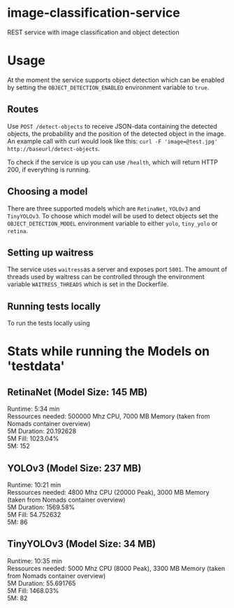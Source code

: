 # image-classification-service
REST service with image classification and object detection

# Usage
At the moment the service supports object detection which can be enabled by setting the `OBJECT_DETECTION_ENABLED` environment variable to `true`.

## Routes

Use `POST /detect-objects` to receive JSON-data containing the detected objects, the probability and the position of the detected object in the image. An example call with curl would look like this:
`curl -F 'image=@test.jpg'  http://baseurl/detect-objects`.

To check if the service is up you can use `/health`, which will return HTTP 200, if everything is running.

## Choosing a model
There are three supported models which are `RetinaNet`, `YOLOv3` and `TinyYOLOv3`. To choose which model will be used to detect objects set the `OBJECT_DETECTION_MODEL` environment variable to either `yolo`, `tiny_yolo` or `retina`.

## Setting up waitress
The service uses `waitress`as a server and exposes port `5001`. The amount of threads used by waitress can be controlled through the environment variable `WAITRESS_THREADS` which is set in the Dockerfile.

## Running tests locally
To run the tests locally using 

# Stats while running the Models on 'testdata'

## RetinaNet (Model Size: 145 MB)
Runtime: 5:34 min  
Ressources needed:  500000 Mhz CPU, 7000 MB Memory (taken from Nomads container overview)  
5M Duration: 20.192628  
5M Fill: 1023.04%  
5M: 152  

## YOLOv3 (Model Size: 237 MB)
Runtime: 10:21 min  
Ressources needed: 4800 Mhz CPU (20000 Peak), 3000 MB Memory (taken from Nomads container overview)  
5M Duration: 1569.58%  
5M Fill: 54.752632  
5M: 86  

## TinyYOLOv3 (Model Size: 34 MB)
Runtime: 10:35 min  
Ressources needed: 5000 Mhz CPU (8000 Peak), 3300 MB Memory (taken from Nomads container overview)  
5M Duration: 55.691765  
5M Fill: 1468.03%  
5M: 82  




